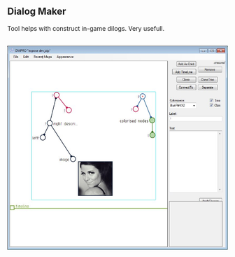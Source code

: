 ## Dialog Maker

Tool helps with construct in-game dilogs.
Very usefull.

<br />![preview](docs/screen1.jpg "I1")
